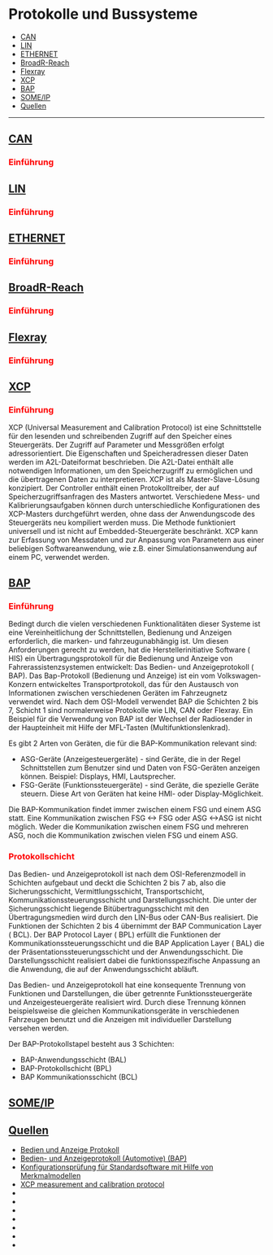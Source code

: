# Protokolle und Bussysteme

  - [CAN](#can)
  - [LIN](#lin)
  - [ETHERNET](#ethernet)
  - [BroadR-Reach](#broadr-reach)
  - [Flexray](#flexray)
  - [XCP](#xcp)
  - [BAP](#bap)
  - [SOME/IP](#someip)
  - [Quellen](#quellen)

---

## [CAN](#can)

### <span style="color:red">Einführung</span>

## [LIN](#)

### <span style="color:red">Einführung</span>
## [ETHERNET](#ethernet)

### <span style="color:red">Einführung</span>
## [BroadR-Reach](#broadr-reach)

### <span style="color:red">Einführung</span>

## [Flexray](#flexray)

### <span style="color:red">Einführung</span>

## [XCP](#xcp)

### <span style="color:red">Einführung</span>

 XCP (Universal Measurement and Calibration Protocol) ist eine Schnittstelle für den lesenden und schreibenden Zugriff auf den Speicher eines Steuergeräts. Der Zugriff auf Parameter und Messgrößen erfolgt adressorientiert. Die Eigenschaften und Speicheradressen dieser Daten werden im A2L-Dateiformat beschrieben. Die A2L-Datei enthält alle notwendigen Informationen, um den Speicherzugriff zu ermöglichen und die übertragenen Daten zu interpretieren. XCP ist als Master-Slave-Lösung konzipiert. Der Controller enthält einen Protokolltreiber, der auf Speicherzugriffsanfragen des Masters antwortet. Verschiedene Mess- und Kalibrierungsaufgaben können durch unterschiedliche Konfigurationen des XCP-Masters durchgeführt werden, ohne dass der Anwendungscode des Steuergeräts neu kompiliert werden muss. Die Methode funktioniert universell und ist nicht auf Embedded-Steuergeräte beschränkt. XCP kann zur Erfassung von Messdaten und zur Anpassung von Parametern aus einer beliebigen Softwareanwendung, wie z.B. einer Simulationsanwendung auf einem PC, verwendet werden.


## [BAP](#bap)

### <span style="color:red">Einführung</span>

Bedingt durch die vielen verschiedenen Funktionalitäten dieser Systeme ist eine Vereinheitlichung der Schnittstellen, Bedienung und Anzeigen erforderlich, die marken- und fahrzeugunabhängig ist. Um diesen Anforderungen gerecht zu werden, hat die Herstellerinitiative Software ( HIS) ein Übertragungsprotokoll für die Bedienung und Anzeige von Fahrerassistenzsystemen entwickelt: Das Bedien- und Anzeigeprotokoll ( BAP). Das Bap-Protokoll (Bedienung und Anzeige) ist ein vom Volkswagen-Konzern entwickeltes Transportprotokoll, das für den Austausch von Informationen zwischen verschiedenen Geräten im Fahrzeugnetz verwendet wird. Nach dem OSI-Modell verwendet BAP die Schichten 2 bis 7, Schicht 1 sind normalerweise Protokolle wie LIN, CAN oder Flexray. Ein Beispiel für die Verwendung von BAP ist der Wechsel der Radiosender in der Haupteinheit mit Hilfe der MFL-Tasten (Multifunktionslenkrad).

Es gibt 2 Arten von Geräten, die für die BAP-Kommunikation relevant sind:
- ASG-Geräte (Anzeigesteuergeräte) - sind Geräte, die in der Regel Schnittstellen zum Benutzer sind und Daten von FSG-Geräten anzeigen können. Beispiel: Displays, HMI, Lautsprecher.
- FSG-Geräte (Funktionssteuergeräte) - sind Geräte, die spezielle Geräte steuern. Diese Art von Geräten hat keine HMI- oder Display-Möglichkeit.

Die BAP-Kommunikation findet immer zwischen einem FSG und einem ASG statt. Eine Kommunikation zwischen FSG <-> FSG oder ASG <->ASG ist nicht möglich. Weder die Kommunikation zwischen einem FSG und mehreren ASG, noch die Kommunikation zwischen vielen FSG und einem ASG. 

### <span style="color:red">Protokollschicht</span>

Das Bedien- und Anzeigeprotokoll ist nach dem OSI-Referenzmodell in Schichten aufgebaut und deckt die Schichten 2 bis 7 ab, also die Sicherungsschicht, Vermittlungsschicht, Transportschicht, Kommunikationssteuerungsschicht und Darstellungsschicht. Die unter der Sicherungsschicht liegende Bitübertragungsschicht mit den Übertragungsmedien wird durch den LIN-Bus oder CAN-Bus realisiert. Die Funktionen der Schichten 2 bis 4 übernimmt der BAP Communication Layer ( BCL). Der BAP Protocol Layer ( BPL) erfüllt die Funktionen der Kommunikationssteuerungsschicht und die BAP Application Layer ( BAL) die der Präsentationssteuerungsschicht und der Anwendungsschicht. Die Darstellungsschicht realisiert dabei die funktionsspezifische Anpassung an die Anwendung, die auf der Anwendungsschicht abläuft.

Das Bedien- und Anzeigeprotokoll hat eine konsequente Trennung von Funktionen und Darstellungen, die über getrennte Funktionssteuergeräte und Anzeigesteuergeräte realisiert wird. Durch diese Trennung können beispielsweise die gleichen Kommunikationsgeräte in verschiedenen Fahrzeugen benutzt und die Anzeigen mit individueller Darstellung versehen werden. 

Der BAP-Protokollstapel besteht aus 3 Schichten:
- BAP-Anwendungsschicht (BAL)
- BAP-Protokollschicht (BPL)
- BAP Kommunikationsschicht (BCL)


## [SOME/IP](#someip)


## [Quellen](#quellen)

- [Bedien und Anzeige Protokoll](https://www.protokollix.de/automotive.html)
- [Bedien- und Anzeigeprotokoll (Automotive) (BAP)](https://www.itwissen.infoBedien-und-Anzeigeprotokoll-Automotive-BAP-operation-and-display-modul.html)
- [Konfigurationsprüfung für Standardsoftware mit Hilfe von Merkmalmodellen](http://www4.cs.fau.de/~wosch/Publications/2005/Elektronik2005.pdf)
- [XCP measurement and calibration protocol](https://www.vector.com/int/en/know-how/protocols/xcp-measurement-and-calibration-protocol/)
- []()
- []()
- []()
- []()
- []()
- []()
- []()